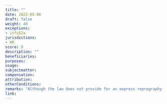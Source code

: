```yaml
---
title: ""
date: 2022-05-06
draft: false
weight: 40
exceptions:
- info52a
jurisdictions:
- HR
score: 0
description: "" 
beneficiaries:
purposes: 
usage:
subjectmatter:
compensation:
attribution: 
otherConditions: 
remarks: "Although the law does not provide for an express reprography exception outside of the opportunity for private copying, paragraph 3 of art. 183 of the Law provides for an 'appropriate compensation' in favour of rightsholders, that is additional to the compensation under the private copying exception (art.183, para 2) and is due by 'natural or **legal persons** who perform photocopying services **for a fee**'."
link: 
---
```

